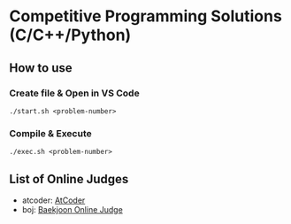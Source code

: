 # Competitive Programming Solutions (C/C++/Python)

## How to use

### Create file & Open in VS Code
```
./start.sh <problem-number>
```

### Compile & Execute
```
./exec.sh <problem-number>
```

## List of Online Judges

- atcoder: [AtCoder](https://atcoder.jp/)
- boj: [Baekjoon Online Judge](https://www.acmicpc.net/)
